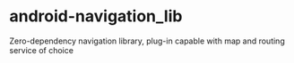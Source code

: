 android-navigation_lib
======================

Zero-dependency navigation library, plug-in capable with map and routing service of choice
